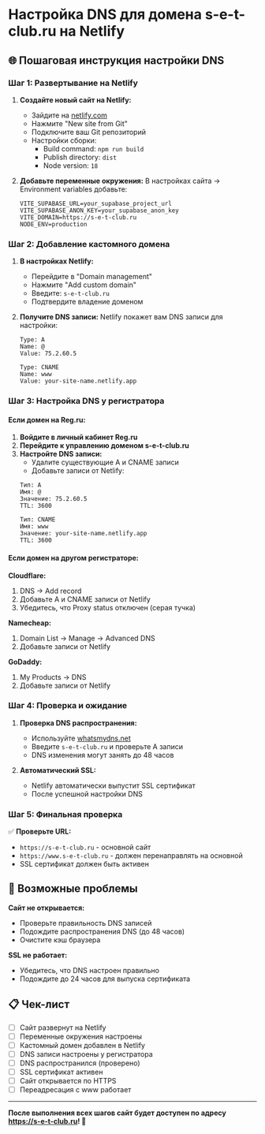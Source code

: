 # Настройка DNS для домена s-e-t-club.ru на Netlify

## 🌐 Пошаговая инструкция настройки DNS

### Шаг 1: Развертывание на Netlify

1. **Создайте новый сайт на Netlify:**
   - Зайдите на [netlify.com](https://netlify.com)
   - Нажмите "New site from Git"
   - Подключите ваш Git репозиторий
   - Настройки сборки:
     - Build command: `npm run build`
     - Publish directory: `dist`
     - Node version: `18`

2. **Добавьте переменные окружения:**
   В настройках сайта → Environment variables добавьте:
   ```
   VITE_SUPABASE_URL=your_supabase_project_url
   VITE_SUPABASE_ANON_KEY=your_supabase_anon_key
   VITE_DOMAIN=https://s-e-t-club.ru
   NODE_ENV=production
   ```

### Шаг 2: Добавление кастомного домена

1. **В настройках Netlify:**
   - Перейдите в "Domain management"
   - Нажмите "Add custom domain"
   - Введите: `s-e-t-club.ru`
   - Подтвердите владение доменом

2. **Получите DNS записи:**
   Netlify покажет вам DNS записи для настройки:
   ```
   Type: A
   Name: @
   Value: 75.2.60.5

   Type: CNAME  
   Name: www
   Value: your-site-name.netlify.app
   ```

### Шаг 3: Настройка DNS у регистратора

#### Если домен на Reg.ru:

1. **Войдите в личный кабинет Reg.ru**
2. **Перейдите к управлению доменом s-e-t-club.ru**
3. **Настройте DNS записи:**
   - Удалите существующие A и CNAME записи
   - Добавьте записи от Netlify:
   ```
   Тип: A
   Имя: @
   Значение: 75.2.60.5
   TTL: 3600

   Тип: CNAME
   Имя: www  
   Значение: your-site-name.netlify.app
   TTL: 3600
   ```

#### Если домен на другом регистраторе:

**Cloudflare:**
1. DNS → Add record
2. Добавьте A и CNAME записи от Netlify
3. Убедитесь, что Proxy status отключен (серая тучка)

**Namecheap:**
1. Domain List → Manage → Advanced DNS
2. Добавьте записи от Netlify

**GoDaddy:**
1. My Products → DNS
2. Добавьте записи от Netlify

### Шаг 4: Проверка и ожидание

1. **Проверка DNS распространения:**
   - Используйте [whatsmydns.net](https://whatsmydns.net)
   - Введите `s-e-t-club.ru` и проверьте A записи
   - DNS изменения могут занять до 48 часов

2. **Автоматический SSL:**
   - Netlify автоматически выпустит SSL сертификат
   - После успешной настройки DNS

### Шаг 5: Финальная проверка

✅ **Проверьте URL:**
- `https://s-e-t-club.ru` - основной сайт
- `https://www.s-e-t-club.ru` - должен перенаправлять на основной
- SSL сертификат должен быть активен

## 🔧 Возможные проблемы

**Сайт не открывается:**
- Проверьте правильность DNS записей
- Подождите распространения DNS (до 48 часов)
- Очистите кэш браузера

**SSL не работает:**
- Убедитесь, что DNS настроен правильно
- Подождите до 24 часов для выпуска сертификата

## 📋 Чек-лист

- [ ] Сайт развернут на Netlify
- [ ] Переменные окружения настроены
- [ ] Кастомный домен добавлен в Netlify
- [ ] DNS записи настроены у регистратора
- [ ] DNS распространился (проверено)
- [ ] SSL сертификат активен
- [ ] Сайт открывается по HTTPS
- [ ] Переадресация с www работает

---

**После выполнения всех шагов сайт будет доступен по адресу https://s-e-t-club.ru! 🚀**